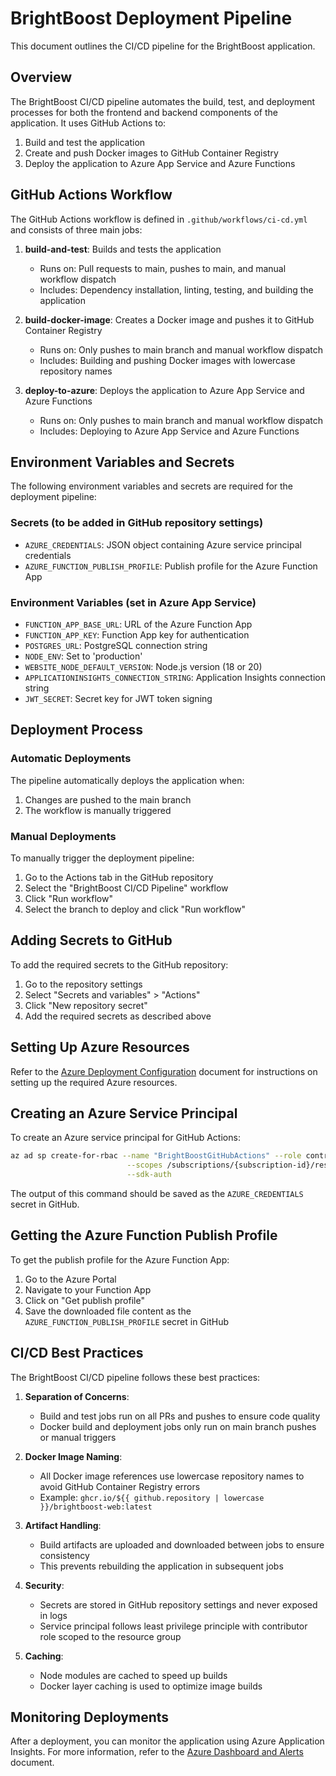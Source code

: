 # BrightBoost Deployment Pipeline

This document outlines the CI/CD pipeline for the BrightBoost application.

## Overview

The BrightBoost CI/CD pipeline automates the build, test, and deployment processes for both the frontend and backend components of the application. It uses GitHub Actions to:

1. Build and test the application
2. Create and push Docker images to GitHub Container Registry
3. Deploy the application to Azure App Service and Azure Functions

## GitHub Actions Workflow

The GitHub Actions workflow is defined in `.github/workflows/ci-cd.yml` and consists of three main jobs:

1. **build-and-test**: Builds and tests the application
   - Runs on: Pull requests to main, pushes to main, and manual workflow dispatch
   - Includes: Dependency installation, linting, testing, and building the application

2. **build-docker-image**: Creates a Docker image and pushes it to GitHub Container Registry
   - Runs on: Only pushes to main branch and manual workflow dispatch
   - Includes: Building and pushing Docker images with lowercase repository names

3. **deploy-to-azure**: Deploys the application to Azure App Service and Azure Functions
   - Runs on: Only pushes to main branch and manual workflow dispatch
   - Includes: Deploying to Azure App Service and Azure Functions

## Environment Variables and Secrets

The following environment variables and secrets are required for the deployment pipeline:

### Secrets (to be added in GitHub repository settings)

- `AZURE_CREDENTIALS`: JSON object containing Azure service principal credentials
- `AZURE_FUNCTION_PUBLISH_PROFILE`: Publish profile for the Azure Function App

### Environment Variables (set in Azure App Service)

- `FUNCTION_APP_BASE_URL`: URL of the Azure Function App
- `FUNCTION_APP_KEY`: Function App key for authentication
- `POSTGRES_URL`: PostgreSQL connection string
- `NODE_ENV`: Set to 'production'
- `WEBSITE_NODE_DEFAULT_VERSION`: Node.js version (18 or 20)
- `APPLICATIONINSIGHTS_CONNECTION_STRING`: Application Insights connection string
- `JWT_SECRET`: Secret key for JWT token signing

## Deployment Process

### Automatic Deployments

The pipeline automatically deploys the application when:

1. Changes are pushed to the main branch
2. The workflow is manually triggered

### Manual Deployments

To manually trigger the deployment pipeline:

1. Go to the Actions tab in the GitHub repository
2. Select the "BrightBoost CI/CD Pipeline" workflow
3. Click "Run workflow"
4. Select the branch to deploy and click "Run workflow"

## Adding Secrets to GitHub

To add the required secrets to the GitHub repository:

1. Go to the repository settings
2. Select "Secrets and variables" > "Actions"
3. Click "New repository secret"
4. Add the required secrets as described above

## Setting Up Azure Resources

Refer to the [Azure Deployment Configuration](../AZURE_DEPLOYMENT.md) document for instructions on setting up the required Azure resources.

## Creating an Azure Service Principal

To create an Azure service principal for GitHub Actions:

```bash
az ad sp create-for-rbac --name "BrightBoostGitHubActions" --role contributor \
                          --scopes /subscriptions/{subscription-id}/resourceGroups/bb-dev-rg \
                          --sdk-auth
```

The output of this command should be saved as the `AZURE_CREDENTIALS` secret in GitHub.

## Getting the Azure Function Publish Profile

To get the publish profile for the Azure Function App:

1. Go to the Azure Portal
2. Navigate to your Function App
3. Click on "Get publish profile"
4. Save the downloaded file content as the `AZURE_FUNCTION_PUBLISH_PROFILE` secret in GitHub

## CI/CD Best Practices

The BrightBoost CI/CD pipeline follows these best practices:

1. **Separation of Concerns**:
   - Build and test jobs run on all PRs and pushes to ensure code quality
   - Docker build and deployment jobs only run on main branch pushes or manual triggers

2. **Docker Image Naming**:
   - All Docker image references use lowercase repository names to avoid GitHub Container Registry errors
   - Example: `ghcr.io/${{ github.repository | lowercase }}/brightboost-web:latest`

3. **Artifact Handling**:
   - Build artifacts are uploaded and downloaded between jobs to ensure consistency
   - This prevents rebuilding the application in subsequent jobs

4. **Security**:
   - Secrets are stored in GitHub repository settings and never exposed in logs
   - Service principal follows least privilege principle with contributor role scoped to the resource group

5. **Caching**:
   - Node modules are cached to speed up builds
   - Docker layer caching is used to optimize image builds

## Monitoring Deployments

After a deployment, you can monitor the application using Azure Application Insights. For more information, refer to the [Azure Dashboard and Alerts](../azure/dashboard-alerts.md) document.
